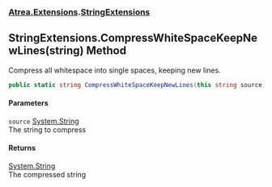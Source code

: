 ### [Atrea.Extensions](./Atrea-Extensions.md 'Atrea.Extensions').[StringExtensions](./Atrea-Extensions-StringExtensions.md 'Atrea.Extensions.StringExtensions')
## StringExtensions.CompressWhiteSpaceKeepNewLines(string) Method
Compress all whitespace into single spaces, keeping new lines.  
```csharp
public static string CompressWhiteSpaceKeepNewLines(this string source);
```
#### Parameters
<a name='Atrea-Extensions-StringExtensions-CompressWhiteSpaceKeepNewLines(string)-source'></a>
`source` [System.String](https://docs.microsoft.com/en-us/dotnet/api/System.String 'System.String')  
The string to compress  
  
#### Returns
[System.String](https://docs.microsoft.com/en-us/dotnet/api/System.String 'System.String')  
The compressed string  
